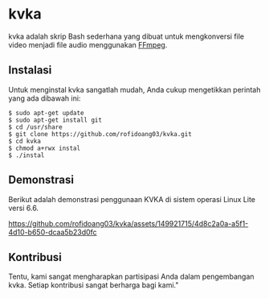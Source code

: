 # kvka

kvka adalah skrip Bash sederhana yang dibuat untuk mengkonversi file video menjadi file audio menggunakan [FFmpeg](https://www.ffmpeg.org/).

## Instalasi

Untuk menginstal kvka sangatlah mudah, Anda cukup mengetikkan perintah yang ada dibawah ini:

```
$ sudo apt-get update
$ sudo apt-get install git
$ cd /usr/share
$ git clone https://github.com/rofidoang03/kvka.git
$ cd kvka
$ chmod a+rwx instal
$ ./instal
```

## Demonstrasi

Berikut adalah demonstrasi penggunaan KVKA di sistem operasi Linux Lite versi 6.6.

https://github.com/rofidoang03/kvka/assets/149921715/4d8c2a0a-a5f1-4d10-b650-dcaa5b23d0fc

## Kontribusi

Tentu, kami sangat mengharapkan partisipasi Anda dalam pengembangan kvka. Setiap kontribusi sangat berharga bagi kami."
